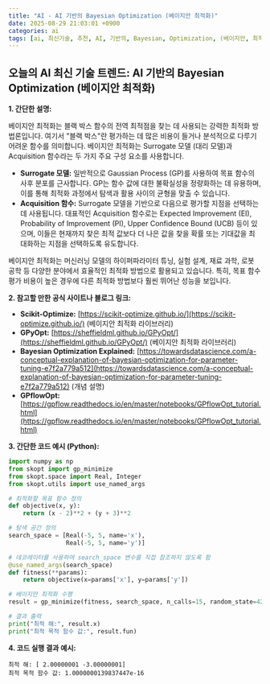 ```yaml
---
title: "AI - AI 기반의 Bayesian Optimization (베이지안 최적화)"
date: 2025-08-29 21:03:01 +0900
categories: ai
tags: [ai, 최신기술, 추천, AI, 기반의, Bayesian, Optimization, (베이지안, 최적화)]
---
```


## 오늘의 AI 최신 기술 트렌드: **AI 기반의 Bayesian Optimization (베이지안 최적화)**

**1. 간단한 설명:**

베이지안 최적화는 블랙 박스 함수의 전역 최적점을 찾는 데 사용되는 강력한 최적화 방법론입니다. 여기서 "블랙 박스"란 평가하는 데 많은 비용이 들거나 분석적으로 다루기 어려운 함수를 의미합니다. 베이지안 최적화는 Surrogate 모델 (대리 모델)과 Acquisition 함수라는 두 가지 주요 구성 요소를 사용합니다.

*   **Surrogate 모델:**  일반적으로 Gaussian Process (GP)를 사용하여 목표 함수의 사후 분포를 근사합니다. GP는 함수 값에 대한 불확실성을 정량화하는 데 유용하며, 이를 통해 최적화 과정에서 탐색과 활용 사이의 균형을 맞출 수 있습니다.
*   **Acquisition 함수:**  Surrogate 모델을 기반으로 다음으로 평가할 지점을 선택하는 데 사용됩니다. 대표적인 Acquisition 함수로는 Expected Improvement (EI), Probability of Improvement (PI), Upper Confidence Bound (UCB) 등이 있으며, 이들은 현재까지 찾은 최적 값보다 더 나은 값을 찾을 확률 또는 기대값을 최대화하는 지점을 선택하도록 유도합니다.

베이지안 최적화는 머신러닝 모델의 하이퍼파라미터 튜닝, 실험 설계, 재료 과학, 로봇 공학 등 다양한 분야에서 효율적인 최적화 방법으로 활용되고 있습니다. 특히, 목표 함수 평가 비용이 높은 경우에 다른 최적화 방법보다 훨씬 뛰어난 성능을 보입니다.

**2. 참고할 만한 공식 사이트나 블로그 링크:**

*   **Scikit-Optimize:** [https://scikit-optimize.github.io/](https://scikit-optimize.github.io/) (베이지안 최적화 라이브러리)
*   **GPyOpt:** [https://sheffieldml.github.io/GPyOpt/](https://sheffieldml.github.io/GPyOpt/) (베이지안 최적화 라이브러리)
*   **Bayesian Optimization Explained:** [https://towardsdatascience.com/a-conceptual-explanation-of-bayesian-optimization-for-parameter-tuning-e7f2a779a512](https://towardsdatascience.com/a-conceptual-explanation-of-bayesian-optimization-for-parameter-tuning-e7f2a779a512) (개념 설명)
*   **GPflowOpt:** [https://gpflow.readthedocs.io/en/master/notebooks/GPflowOpt_tutorial.html](https://gpflow.readthedocs.io/en/master/notebooks/GPflowOpt_tutorial.html)

**3. 간단한 코드 예시 (Python):**

```python
import numpy as np
from skopt import gp_minimize
from skopt.space import Real, Integer
from skopt.utils import use_named_args

# 최적화할 목표 함수 정의
def objective(x, y):
    return (x - 2)**2 + (y + 3)**2

# 탐색 공간 정의
search_space = [Real(-5, 5, name='x'),
                Real(-5, 5, name='y')]

# 데코레이터를 사용하여 search_space 변수를 직접 참조하지 않도록 함
@use_named_args(search_space)
def fitness(**params):
    return objective(x=params['x'], y=params['y'])

# 베이지안 최적화 수행
result = gp_minimize(fitness, search_space, n_calls=15, random_state=42)

# 결과 출력
print("최적 해:", result.x)
print("최적 목적 함수 값:", result.fun)
```

**4. 코드 실행 결과 예시:**

```
최적 해: [ 2.00000001 -3.00000001]
최적 목적 함수 값: 1.0000000139837447e-16
```

